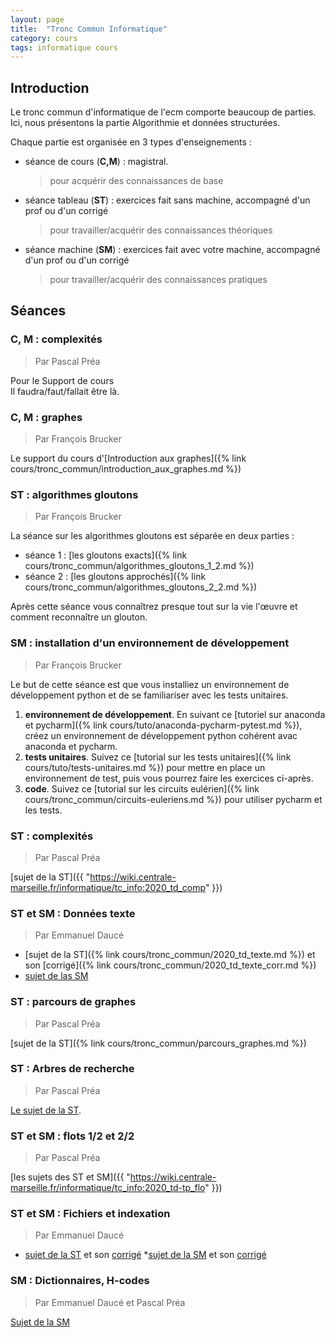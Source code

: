 ```yaml
---
layout: page
title:  "Tronc Commun Informatique"
category: cours
tags: informatique cours 
---
```


## Introduction

Le tronc commun d'informatique de l'ecm comporte beaucoup de parties. Ici, nous présentons la partie Algorithmie et données structurées.

Chaque partie est organisée en 3 types d'enseignements :

* séance de cours (**C,M**) : magistral.
    > pour acquérir  des connaissances de base
* séance tableau (**ST**) : exercices fait sans machine, accompagné d'un prof ou d'un corrigé
    > pour travailler/acquérir des connaissances théoriques
* séance machine (**SM**) : exercices fait avec votre machine, accompagné d'un prof ou d'un corrigé
    > pour travailler/acquérir des connaissances pratiques

## Séances

### C, M : complexités

> Par Pascal Préa

Pour le Support de cours  
Il faudra/faut/fallait être là.

### C, M :  graphes

> Par François Brucker

Le support du cours d'[Introduction aux graphes]({% link cours/tronc_commun/introduction_aux_graphes.md %})

### ST : algorithmes gloutons

> Par François Brucker

La séance sur les algorithmes gloutons est séparée en deux parties :

* séance 1 : [les gloutons exacts]({% link cours/tronc_commun/algorithmes_gloutons_1_2.md %})
* séance 2 : [les gloutons approchés]({% link cours/tronc_commun/algorithmes_gloutons_2_2.md %})

Après cette séance vous connaîtrez presque tout sur la vie l'œuvre et comment reconnaître un glouton.

### SM : installation d'un environnement de développement

> Par François Brucker

Le but de cette séance est que vous installiez un environnement de développement python et de se familiariser avec les tests unitaires.

1. **environnement de développement**. En suivant ce [tutoriel sur anaconda et pycharm]({% link cours/tuto/anaconda-pycharm-pytest.md %}), créez un environnement de développement python cohérent avac anaconda et pycharm.
2. **tests unitaires**. Suivez ce [tutorial sur les tests unitaires]({% link cours/tuto/tests-unitaires.md %}) pour mettre en place un environnement de test, puis vous pourrez faire les exercices ci-après.
3. **code**. Suivez ce [tutorial sur les circuits eulérien]({% link cours/tronc_commun/circuits-euleriens.md %}) pour utiliser pycharm et les tests.

### ST : complexités

> Par Pascal Préa

[sujet de la ST]({{ "https://wiki.centrale-marseille.fr/informatique/tc_info:2020_td_comp" }})

### ST et SM : Données texte

> Par Emmanuel Daucé

* [sujet de la ST]({% link cours/tronc_commun/2020_td_texte.md %}) et son [corrigé]({% link cours/tronc_commun/2020_td_texte_corr.md %})
* [sujet de las SM](https://wiki.centrale-marseille.fr/informatique/tc_info:tp3)

### ST : parcours de graphes

> Par Pascal Préa

[sujet de la ST]({% link cours/tronc_commun/parcours_graphes.md %})

### ST : Arbres de recherche

> Par Pascal Préa

[Le sujet de la ST](https://wiki.centrale-marseille.fr/informatique/tc_info:2020_td-tp_abr).

### ST et SM : flots 1/2 et 2/2

> Par Pascal Préa

[les sujets des ST et SM]({{ "https://wiki.centrale-marseille.fr/informatique/tc_info:2020_td-tp_flo" }})

### ST et SM : Fichiers et indexation

> Par Emmanuel Daucé

* [sujet de la ST](https://wiki.centrale-marseille.fr/informatique/tc_info:td2) et son [corrigé](https://wiki.centrale-marseille.fr/informatique/tc_info:corr:td2)
*[sujet de la SM](https://wiki.centrale-marseille.fr/informatique/tc_info:tp2) et son [corrigé](https://wiki.centrale-marseille.fr/informatique/tc_info:corr:tp2)
  
### SM : Dictionnaires, H-codes

> Par Emmanuel Daucé et Pascal Préa

[Sujet de la SM](https://wiki.centrale-marseille.fr/informatique/tc_info:private_s5-tpa2)
